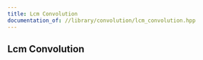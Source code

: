 ```yaml
---
title: Lcm Convolution
documentation_of: //library/convolution/lcm_convolution.hpp
---
```

## Lcm Convolution